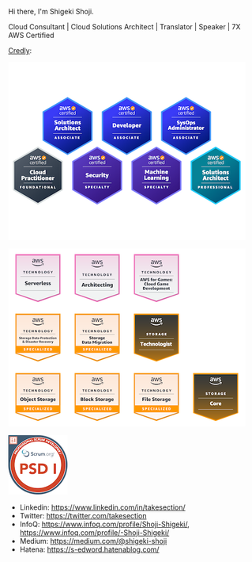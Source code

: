 Hi there, I'm Shigeki Shoji.

Cloud Consultant | Cloud Solutions Architect | Translator | Speaker | 7X AWS Certified

[Credly](https://www.credly.com/users/username.835c802c/badges):

![AWS Certified](badges.png)

![AWS Learning](learning.png)

![Professional Scrum](professiona-scrum.png)

* Linkedin: https://www.linkedin.com/in/takesection/
* Twitter: https://twitter.com/takesection
* InfoQ: https://www.infoq.com/profile/Shoji-Shigeki/, https://www.infoq.com/profile/-Shoji-Shigeki/
* Medium: https://medium.com/@shigeki-shoji
* Hatena: https://s-edword.hatenablog.com/

